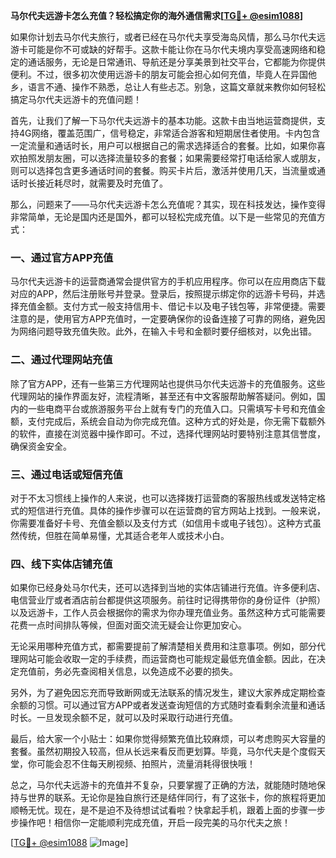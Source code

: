 **马尔代夫远游卡怎么充值？轻松搞定你的海外通信需求[[TG💪+ @esim1088](https://t.me/s/esim1088)]**

如果你计划去马尔代夫旅行，或者已经在马尔代夫享受海岛风情，那么马尔代夫远游卡可能是你不可或缺的好帮手。这款卡能让你在马尔代夫境内享受高速网络和稳定的通话服务，无论是日常通讯、导航还是分享美景到社交平台，它都能为你提供便利。不过，很多初次使用远游卡的朋友可能会担心如何充值，毕竟人在异国他乡，语言不通、操作不熟悉，总让人有些忐忑。别急，这篇文章就来教你如何轻松搞定马尔代夫远游卡的充值问题！

首先，让我们了解一下马尔代夫远游卡的基本功能。这款卡由当地运营商提供，支持4G网络，覆盖范围广，信号稳定，非常适合游客和短期居住者使用。卡内包含一定流量和通话时长，用户可以根据自己的需求选择适合的套餐。比如，如果你喜欢拍照发朋友圈，可以选择流量较多的套餐；如果需要经常打电话给家人或朋友，则可以选择包含更多通话时间的套餐。购买卡片后，激活并使用几天，当流量或通话时长接近耗尽时，就需要及时充值了。

那么，问题来了——马尔代夫远游卡怎么充值呢？其实，现在科技发达，操作变得非常简单，无论是国内还是国外，都可以轻松完成充值。以下是一些常见的充值方式：

### 一、通过官方APP充值

马尔代夫远游卡的运营商通常会提供官方的手机应用程序。你可以在应用商店下载对应的APP，然后注册账号并登录。登录后，按照提示绑定你的远游卡号码，并选择充值金额。支付方式一般支持信用卡、借记卡以及电子钱包等，非常便捷。需要注意的是，使用官方APP充值时，一定要确保你的设备连接了可靠的网络，避免因为网络问题导致充值失败。此外，在输入卡号和金额时要仔细核对，以免出错。

### 二、通过代理网站充值

除了官方APP，还有一些第三方代理网站也提供马尔代夫远游卡的充值服务。这些代理网站的操作界面友好，流程清晰，甚至还有中文客服帮助解答疑问。例如，国内的一些电商平台或旅游服务平台上就有专门的充值入口。只需填写卡号和充值金额，支付完成后，系统会自动为你完成充值。这种方式的好处是，你无需下载额外的软件，直接在浏览器中操作即可。不过，选择代理网站时要特别注意其信誉度，确保资金安全。

### 三、通过电话或短信充值

对于不太习惯线上操作的人来说，也可以选择拨打运营商的客服热线或发送特定格式的短信进行充值。具体的操作步骤可以在运营商的官方网站上找到。一般来说，你需要准备好卡号、充值金额以及支付方式（如信用卡或电子钱包）。这种方式虽然传统，但胜在简单易懂，尤其适合老年人或技术小白。

### 四、线下实体店铺充值

如果你已经身处马尔代夫，还可以选择到当地的实体店铺进行充值。许多便利店、电信营业厅或者酒店前台都提供这项服务。前往时记得携带你的身份证件（护照）以及远游卡，工作人员会根据你的需求为你办理充值业务。虽然这种方式可能需要花费一点时间排队等候，但面对面交流无疑会让你更加安心。

无论采用哪种充值方式，都需要提前了解清楚相关费用和注意事项。例如，部分代理网站可能会收取一定的手续费，而运营商也可能规定最低充值金额。因此，在决定充值前，务必先查阅相关信息，以免造成不必要的损失。

另外，为了避免因忘充而导致断网或无法联系的情况发生，建议大家养成定期检查余额的习惯。可以通过官方APP或者发送查询短信的方式随时查看剩余流量和通话时长。一旦发现余额不足，就可以及时采取行动进行充值。

最后，给大家一个小贴士：如果你觉得频繁充值比较麻烦，可以考虑购买大容量的套餐。虽然初期投入较高，但从长远来看反而更划算。毕竟，马尔代夫是个度假天堂，你可能会忍不住每天刷视频、拍照片，流量消耗得很快哦！

总之，马尔代夫远游卡的充值并不复杂，只要掌握了正确的方法，就能随时随地保持与世界的联系。无论你是独自旅行还是结伴同行，有了这张卡，你的旅程将更加顺畅无忧。现在，是不是迫不及待想试试看啦？快拿起手机，跟着上面的步骤一步步操作吧！相信你一定能顺利完成充值，开启一段完美的马尔代夫之旅！

[[TG💪+ @esim1088](https://t.me/s/esim1088) ![Image](https://i.postimg.cc/4NQfJmqS/Snipaste-2025-05-13-00-14-12.png)]